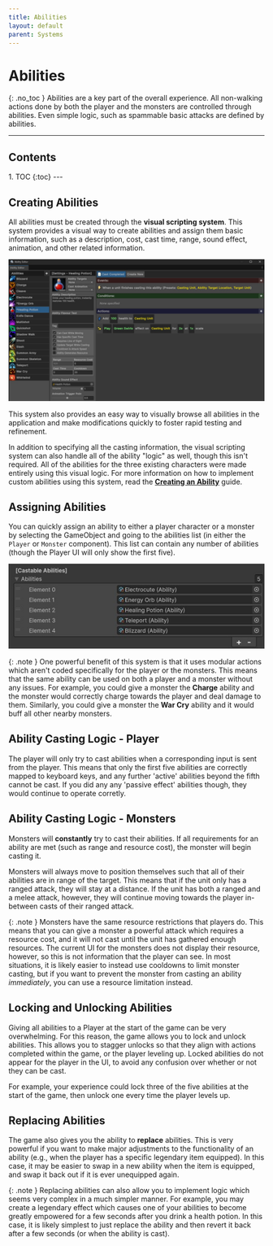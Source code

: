 ```yaml
---
title: Abilities
layout: default
parent: Systems
---
```


# Abilities
{: .no_toc }
Abilities are a key part of the overall experience. All non-walking actions done by both the player and the monsters are controlled through abilities. Even simple logic, such as spammable basic attacks are defined by abilities.

---
<h2 class="text-delta">Contents</h2>
1. TOC
{:toc}
---

## Creating Abilities
All abilities must be created through the **visual scripting system**. This system provides a visual way to create abilities and assign them basic information, such as a description, cost, cast time, range, sound effect, animation, and other related information.

![Image of the Monster Attributes](../assets/ability-editor-1.jpg)

This system also provides an easy way to visually browse all abilities in the application and make modifications quickly to foster rapid testing and refinement.

In addition to specifying all the casting information, the visual scripting system can also handle all of the ability "logic" as well, though this isn't required. All of the abilities for the three existing characters were made entirely using this visual logic. For more information on how to implement custom abilities using this system, read the [**Creating an Ability**](../igb190-guides/guide-createability.html) guide.

## Assigning Abilities
You can quickly assign an ability to either a player character or a monster by selecting the GameObject and going to the abilities list (in either the `Player` or `Monster` component). This list can contain any number of abilities (though the Player UI will only show the first five).

![Image of the Monster Attributes](../assets/ability-editor-2.jpg)

{: .note }
One powerful benefit of this system is that it uses modular actions which aren't coded specifically for the player or the monsters. This means that the same ability can be used on both a player and a monster without any issues. For example, you could give a monster the **Charge** ability and the monster would correctly charge towards the player and deal damage to them. Similarly, you could give a monster the **War Cry** ability and it would buff all other nearby monsters.

## Ability Casting Logic - Player
The player will only try to cast abilities when a corresponding input is sent from the player. This means that only the first five abilities are correctly mapped to keyboard keys, and any further 'active' abilities beyond the fifth cannot be cast. If you did any any 'passive effect' abilities though, they would continue to operate corretly.

## Ability Casting Logic - Monsters
Monsters will **constantly** try to cast their abilities. If all requirements for an ability are met (such as range and resource cost), the monster will begin casting it.

Monsters will always move to position themselves such that all of their abilities are in range of the target. This means that if the unit only has a ranged attack, they will stay at a distance. If the unit has both a ranged and a melee attack, however, they will continue moving towards the player in-between casts of their ranged attack.

{: .note }
Monsters have the same resource restrictions that players do. This means that you can give a monster a powerful attack which requires a resource cost, and it will not cast until the unit has gathered enough resources. The current UI for the monsters does not display their resource, however, so this is not information that the player can see. In most situations, it is likely easier to instead use cooldowns to limit monster casting, but if you want to prevent the monster from casting an ability *immediately*, you can use a resource limitation instead.

## Locking and Unlocking Abilities
Giving all abilities to a Player at the start of the game can be very overwhelming. For this reason, the game allows you to lock and unlock abilities. This allows you to stagger unlocks so that they align with actions completed within the game, or the player leveling up. Locked abilities do not appear for the player in the UI, to avoid any confusion over whether or not they can be cast.

For example, your experience could lock three of the five abilities at the start of the game, then unlock one every time the player levels up.

## Replacing Abilities
The game also gives you the ability to **replace** abilities. This is very powerful if you want to make major adjustments to the functionality of an ability (e.g., when the player has a specific legendary item equipped). In this case, it may be easier to swap in a new ability when the item is equipped, and swap it back out if it is ever unequipped again.

{: .note }
Replacing abilities can also allow you to implement logic which seems very complex in a much simpler manner. For example, you may create a legendary effect which causes one of your abilities to become greatly empowered for a few seconds after you drink a health potion. In this case, it is likely simplest to just replace the ability and then revert it back after a few seconds (or when the ability is cast).


